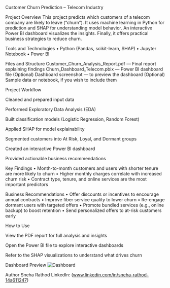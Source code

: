 Customer Churn Prediction – Telecom Industry

Project Overview
This project predicts which customers of a telecom company are likely to leave (“churn”). It uses machine learning in Python for prediction and SHAP for understanding model behavior. An interactive Power BI dashboard visualizes the insights. Finally, it offers practical business strategies to reduce churn.

Tools and Technologies
• Python (Pandas, scikit-learn, SHAP)
• Jupyter Notebook
• Power BI

Files and Structure
Customer_Churn_Analysis_Report.pdf — Final report explaining findings
Churn_Dashboard_Telecom.pbix — Power BI dashboard file
(Optional) Dashboard screenshot — to preview the dashboard
(Optional) Sample data or notebook, if you wish to include them

Project Workflow

Cleaned and prepared input data

Performed Exploratory Data Analysis (EDA)

Built classification models (Logistic Regression, Random Forest)

Applied SHAP for model explainability

Segmented customers into At Risk, Loyal, and Dormant groups

Created an interactive Power BI dashboard

Provided actionable business recommendations

Key Findings
• Month-to-month customers and users with shorter tenure are more likely to churn
• Higher monthly charges correlate with increased churn risk
• Contract type, tenure, and online services are the most important predictors

Business Recommendations
• Offer discounts or incentives to encourage annual contracts
• Improve fiber service quality to lower churn
• Re-engage dormant users with targeted offers
• Promote bundled services (e.g., online backup) to boost retention
• Send personalized offers to at-risk customers early

How to Use

View the PDF report for full analysis and insights

Open the Power BI file to explore interactive dashboards

Refer to the SHAP visualizations to understand what drives churn

Dashboard Preview
![Dashboard](dashboard/10a98edb-04f3-4468-a295-6523fdc5a046.png)





Author
Sneha Rathod
LinkedIn: (www.linkedin.com/in/sneha-rathod-14a611247)
